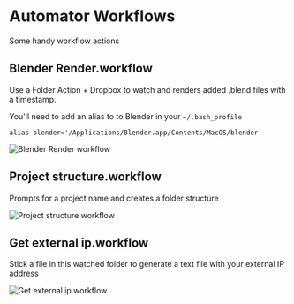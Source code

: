 # Automator Workflows

Some handy workflow actions

## Blender Render.workflow

Use a Folder Action + Dropbox to watch and renders added .blend files with a timestamp.

You'll need to add an alias to to Blender in your `~/.bash_profile`

`alias blender='/Applications/Blender.app/Contents/MacOS/blender'`

![Blender Render workflow](https://raw.githubusercontent.com/blackspikeltd/Automator-Workflows/master/Screenshots/blender%20render.png?raw=true)

## Project structure.workflow

Prompts for a project name and creates a folder structure

![Project structure workflow](https://raw.githubusercontent.com/blackspikeltd/Automator-Workflows/master/Screenshots/Project%20structure.png?raw=true)

## Get external ip.workflow

Stick a file in this watched folder to generate a text file with your external IP address

![Get external ip workflow](https://raw.githubusercontent.com/blackspikeltd/Automator-Workflows/master/Screenshots/get%20external%20ip.png?raw=true)
